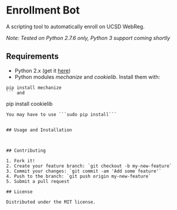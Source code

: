 # Enrollment Bot

A scripting tool to automatically enroll on UCSD WebReg.

_Note: Tested on Python 2.7.6 only, Python 3 support coming shortly_

## Requirements
- Python 2.x (get it [here](https://www.python.org/downloads/))
- Python modules *mechanize* and *cookielib*. Install them with:
```
pip install mechanize
``` and
```
pip install cookielib
```
You may have to use ```sudo pip install```


## Usage and Installation



## Contributing

1. Fork it!
2. Create your feature branch: `git checkout -b my-new-feature`
3. Commit your changes: `git commit -am 'Add some feature'`
4. Push to the branch: `git push origin my-new-feature`
5. Submit a pull request

## License

Distributed under the MIT license.
